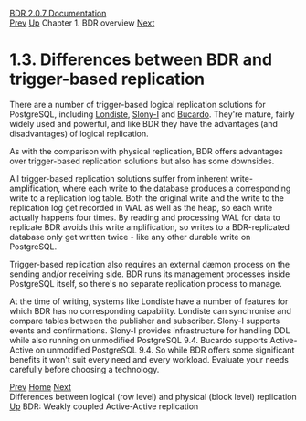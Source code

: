   [BDR 2.0.7 Documentation](README.md)                                                                                                                                                             
  [Prev](logical-vs-physical.md "Differences between logical (row level) and physical (block level) replication")   [Up](overview.md)    Chapter 1. BDR overview    [Next](weak-coupled-activeactive.md "BDR: Weakly coupled Active-Active replication")  


# 1.3. Differences between BDR and trigger-based replication

There are a number of trigger-based logical replication solutions for
PostgreSQL, including
[Londiste](https://wiki.postgresql.org/wiki/SkyTools),
[Slony-I](http://slony.info/) and
[Bucardo](https://bucardo.org/). They\'re mature, fairly
widely used and powerful, and like BDR they have the advantages (and
disadvantages) of logical replication.

As with the comparison with physical replication, BDR offers advantages
over trigger-based replication solutions but also has some downsides.

All trigger-based replication solutions suffer from inherent
write-amplification, where each write to the database produces a
corresponding write to a replication log table. Both the original write
and the write to the replication log get recorded in WAL as well as the
heap, so each write actually happens four times. By reading and
processing WAL for data to replicate BDR avoids this write
amplification, so writes to a BDR-replicated database only get written
twice - like any other durable write on PostgreSQL.

Trigger-based replication also requires an external dæmon process on the
sending and/or receiving side. BDR runs its management processes inside
PostgreSQL itself, so there\'s no separate replication process to
manage.

At the time of writing, systems like Londiste have a number of features
for which BDR has no corresponding capability. Londiste can synchronise
and compare tables between the publisher and subscriber. Slony-I
supports events and confirmations. Slony-I provides infrastructure for
handling DDL while also running on unmodified PostgreSQL 9.4. Bucardo
supports Active-Active on unmodified PostgreSQL 9.4. So while BDR offers
some significant benefits it won\'t suit every need and every workload.
Evaluate your needs carefully before choosing a technology.



  [Prev](logical-vs-physical.md)                                   [Home](README.md)     [Next](weak-coupled-activeactive.md)  
  Differences between logical (row level) and physical (block level) replication    [Up](overview.md)            BDR: Weakly coupled Active-Active replication
